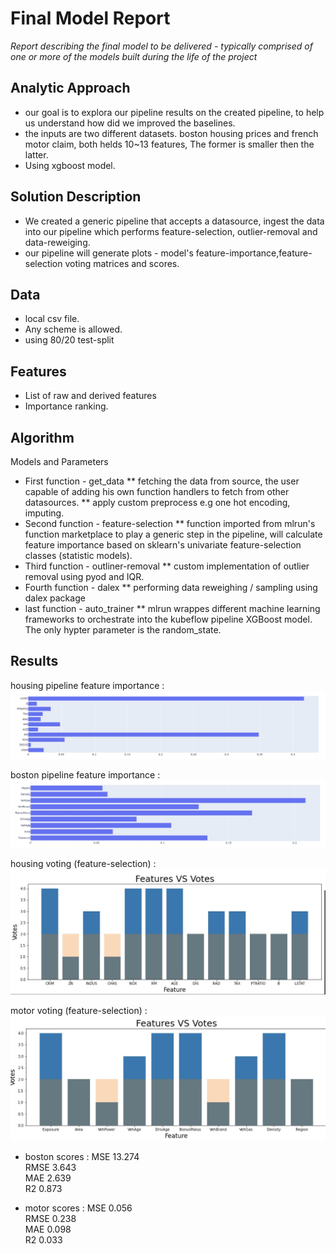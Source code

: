 # Final Model Report
_Report describing the final model to be delivered - typically comprised of one or more of the models built during the life of the project_

## Analytic Approach
* our goal is to explora our pipeline results on the created pipeline, to help us understand how did we improved the baselines.
* the inputs are two different datasets. boston housing prices and french motor claim, both helds 10~13 features, The former is smaller then the latter.
* Using xgboost model.

## Solution Description
* We created a generic pipeline that accepts a datasource, ingest the data into our pipeline which performs feature-selection, outlier-removal and data-reweiging.
* our pipeline will generate plots - model's feature-importance,feature-selection voting matrices and scores.

## Data
* local csv file.
* Any scheme is allowed.
* using 80/20 test-split

## Features
* List of raw and derived features 
* Importance ranking.

## Algorithm
Models and Parameters
* First function - get_data
** fetching the data from source, the user capable of adding his own function handlers to fetch from other datasources. ** apply custom preprocess e.g one hot encoding, imputing.
* Second function - feature-selection
** function imported from mlrun's function marketplace to play a generic step in the pipeline, will calculate feature importance based on sklearn's univariate feature-selection classes (statistic models).
* Third function - outliner-removal
** custom implementation of outlier removal using pyod and IQR.
* Fourth function - dalex
** performing data reweighing / sampling using dalex package
* last function - auto_trainer
** mlrun wrappes different machine learning frameworks to orchestrate into the kubeflow pipeline
XGBoost model.
The only hypter parameter is the random_state.

## Results
housing pipeline feature importance : 
![housing_baseline](images/housing_pipeline.jpeg)

boston pipeline feature importance : 
![motor_baseline](images/motor_pipeline.jpeg)

housing voting (feature-selection) : 
![housing_baseline](images/housing_fs.jpeg)

motor voting (feature-selection) : 
![motor_baseline](images/motor_fs.jpeg)

* boston scores :
MSE 13.274 <br>
RMSE 3.643 <br>
MAE 2.639 <br>
R2 0.873 <br>

* motor scores :
MSE 0.056 <br>
RMSE 0.238 <br>
MAE 0.098 <br>
R2 0.033
